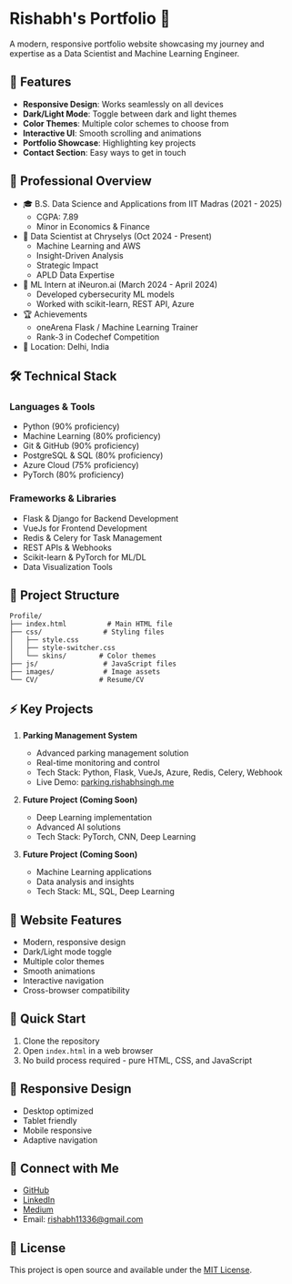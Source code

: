 # Rishabh's Portfolio 💎

A modern, responsive portfolio website showcasing my journey and expertise as a Data Scientist and Machine Learning Engineer.

## 🚀 Features

- **Responsive Design**: Works seamlessly on all devices
- **Dark/Light Mode**: Toggle between dark and light themes
- **Color Themes**: Multiple color schemes to choose from
- **Interactive UI**: Smooth scrolling and animations
- **Portfolio Showcase**: Highlighting key projects
- **Contact Section**: Easy ways to get in touch

## 🎯 Professional Overview

- 🎓 B.S. Data Science and Applications from IIT Madras (2021 - 2025)
  - CGPA: 7.89
  - Minor in Economics & Finance
- 💼 Data Scientist at Chryselys (Oct 2024 - Present)
  - Machine Learning and AWS
  - Insight-Driven Analysis
  - Strategic Impact
  - APLD Data Expertise
- 🔬 ML Intern at iNeuron.ai (March 2024 - April 2024)
  - Developed cybersecurity ML models
  - Worked with scikit-learn, REST API, Azure
- 🏆 Achievements
  - oneArena Flask / Machine Learning Trainer
  - Rank-3 in Codechef Competition
- 📍 Location: Delhi, India

## 🛠️ Technical Stack

### Languages & Tools
- Python (90% proficiency)
- Machine Learning (80% proficiency)
- Git & GitHub (90% proficiency)
- PostgreSQL & SQL (80% proficiency)
- Azure Cloud (75% proficiency)
- PyTorch (80% proficiency)

### Frameworks & Libraries
- Flask & Django for Backend Development
- VueJs for Frontend Development
- Redis & Celery for Task Management
- REST APIs & Webhooks
- Scikit-learn & PyTorch for ML/DL
- Data Visualization Tools

## 📂 Project Structure

```
Profile/
├── index.html          # Main HTML file
├── css/               # Styling files
│   ├── style.css
│   ├── style-switcher.css
│   └── skins/        # Color themes
├── js/                # JavaScript files
├── images/            # Image assets
└── CV/               # Resume/CV
```

## ⚡ Key Projects

1. **Parking Management System**
   - Advanced parking management solution
   - Real-time monitoring and control
   - Tech Stack: Python, Flask, VueJs, Azure, Redis, Celery, Webhook
   - Live Demo: [parking.rishabhsingh.me](https://parking.rishabhsingh.me)

2. **Future Project (Coming Soon)**
   - Deep Learning implementation
   - Advanced AI solutions
   - Tech Stack: PyTorch, CNN, Deep Learning

3. **Future Project (Coming Soon)**
   - Machine Learning applications
   - Data analysis and insights
   - Tech Stack: ML, SQL, Deep Learning

## 🎨 Website Features

- Modern, responsive design
- Dark/Light mode toggle
- Multiple color themes
- Smooth animations
- Interactive navigation
- Cross-browser compatibility

## 🚀 Quick Start

1. Clone the repository
2. Open `index.html` in a web browser
3. No build process required - pure HTML, CSS, and JavaScript

## 📱 Responsive Design

- Desktop optimized
- Tablet friendly
- Mobile responsive
- Adaptive navigation

## 🤝 Connect with Me

- [GitHub](https://github.com/rishabh11336)
- [LinkedIn](https://www.linkedin.com/in/rishabh11336/)
- [Medium](https://medium.com/@asusrishabh)
- Email: rishabh11336@gmail.com

## 📝 License

This project is open source and available under the [MIT License](LICENSE).